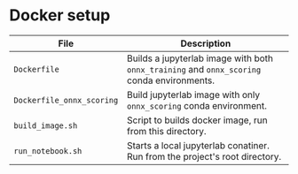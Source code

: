 # Docker setup

|File| Description                                                                                 |
|----|---------------------------------------------------------------------------------------------|
|`Dockerfile`| Builds a jupyterlab image with  both `onnx_training` and `onnx_scoring` conda environments. |
|`Dockerfile_onnx_scoring`| Build jupyterlab image with only `onnx_scoring` conda environment.                          |
|`build_image.sh`| Script to builds docker image, run from this directory.                                     |
|`run_notebook.sh`| Starts a local jupyterlab conatiner.  Run from the project's root directory.|